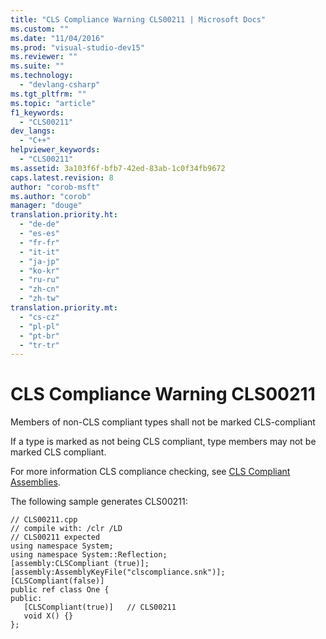 ```yaml
---
title: "CLS Compliance Warning CLS00211 | Microsoft Docs"
ms.custom: ""
ms.date: "11/04/2016"
ms.prod: "visual-studio-dev15"
ms.reviewer: ""
ms.suite: ""
ms.technology: 
  - "devlang-csharp"
ms.tgt_pltfrm: ""
ms.topic: "article"
f1_keywords: 
  - "CLS00211"
dev_langs: 
  - "C++"
helpviewer_keywords: 
  - "CLS00211"
ms.assetid: 3a103f6f-bfb7-42ed-83ab-1c0f34fb9672
caps.latest.revision: 8
author: "corob-msft"
ms.author: "corob"
manager: "douge"
translation.priority.ht: 
  - "de-de"
  - "es-es"
  - "fr-fr"
  - "it-it"
  - "ja-jp"
  - "ko-kr"
  - "ru-ru"
  - "zh-cn"
  - "zh-tw"
translation.priority.mt: 
  - "cs-cz"
  - "pl-pl"
  - "pt-br"
  - "tr-tr"
---
```

# CLS Compliance Warning CLS00211
Members of non-CLS compliant types shall not be marked CLS-compliant  
  
 If a type is marked as not being CLS compliant, type members may not be marked CLS compliant.  
  
 For more information CLS compliance checking, see [CLS Compliant Assemblies](http://msdn.microsoft.com/en-us/3320b57e-ea55-4697-a17d-f509a36a3c93).  
  
 The following sample generates CLS00211:  
  
```  
// CLS00211.cpp  
// compile with: /clr /LD  
// CLS00211 expected  
using namespace System;  
using namespace System::Reflection;  
[assembly:CLSCompliant (true)];  
[assembly:AssemblyKeyFile("clscompliance.snk")];  
[CLSCompliant(false)]  
public ref class One {  
public:  
   [CLSCompliant(true)]   // CLS00211  
   void X() {}  
};  
```
